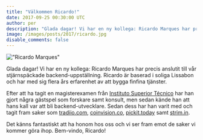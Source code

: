 ```yaml
---
title: "Välkommen Ricardo!"
date: 2017-09-25 00:30:00 UTC
author: per
description: "Glada dagar! Vi har en ny kollega: Ricardo Marques har precis anslutit till vår stjärnspäckade backend-uppställning."
image: /images/posts/2017/ricardo.jpg
disable_comments: false
---
```


!["Ricardo Marques"](/images/posts/2017/ricardo.jpg)

Glada dagar! Vi har en ny kollega: Ricardo Marques har precis anslutit till vår stjärnspäckade backend-uppställning. Ricardo är baserad i soliga Lissabon och har med sig flera års erfarenhet av att bygga finfina tjänster.

Efter att ha tagit en magisterexamen från [Instituto Superior Técnico](https://tecnico.ulisboa.pt/en/) har han gjort några gästspel som forskare samt konsult, men sedan kände han att hans kall var att bli backend-utvecklare. Sedan dess har han varit med och tagit fram saker som [tradiio.com](http://tradiio.com), [coinvision.co](http://coinvision.co), [pickit.today](http://pickit.today) samt [strim.in](http://strim.in).

Det känns fantastiskt att ha honom hos oss och vi ser fram emot de saker vi kommer göra ihop. Bem-vindo, Ricardo!
